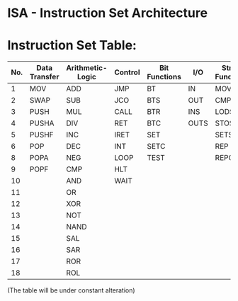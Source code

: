 # ISA - Instruction Set Architecture

# **Instruction Set Table:**
|No.| Data Transfer | Arithmetic-Logic | Control | Bit Functions | I/O | String Functions | Flag Control | Misc | Special (x86)
|---|----------------|------------------|---------|---------------|-----|------------------|--------------|------|---------------|
|1|MOV|ADD|JMP|BT|IN|MOVS|STF|NOP|LGDT
|2|SWAP|SUB|JCO|BTS|OUT|CMPS|CLF|LEA|LIDT
|3|PUSH|MUL|CALL|BTR|INS|LODS|LAHF|CPUID
|4|PUSHA|DIV|RET|BTC|OUTS|STOS|SAHF
|5|PUSHF|INC|IRET|SET||SETS|STI
|6|POP|DEC|INT|SETC||REP|CLI
|8|POPA|NEG|LOOP|TEST||REPC
|9|POPF|CMP|HLT
|10||AND|WAIT
|11||OR
|12||XOR
|13||NOT
|14||NAND
|15||SAL
|16||SAR
|17||ROR
|18||ROL

(The table will be under constant alteration)
